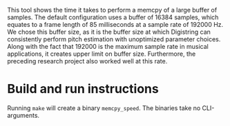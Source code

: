 This tool shows the time it takes to perform a memcpy of a large buffer of samples. The default configuration uses a buffer of 16384 samples, which equates to a frame length of 85 milliseconds at a sample rate of 192000 Hz. We chose this buffer size, as it is the buffer size at which Digistring can consistently perform pitch estimation with unoptimized parameter choices. Along with the fact that 192000 is the maximum sample rate in musical applications, it creates upper limit on buffer size. Furthermore, the preceding research project also worked well at this rate.


# Build and run instructions
Running `make` will create a binary `memcpy_speed`. The binaries take no CLI-arguments.
